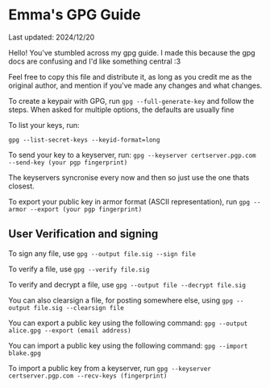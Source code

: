 # Emma's GPG Guide

Last updated: 2024/12/20

Hello! You've stumbled across my gpg guide. I made this because the gpg docs are confusing and I'd like something central :3

Feel free to copy this file and distribute it, as long as you credit me as the original author, and mention if you've made any changes and what changes.

To create a keypair with GPG, run
`gpg --full-generate-key` and follow the steps. When asked for multiple options, the defaults are usually fine

To list your keys, run:

`gpg --list-secret-keys --keyid-format=long`

To send your key to a keyserver, run:
`gpg --keyserver certserver.pgp.com --send-key (your pgp fingerprint)`

The keyservers syncronise every now and then so just use the one thats closest.

To export your public key in armor format (ASCII representation), run
`gpg --armor --export (your pgp fingerprint)`


## User Verification and signing
To sign any file, use
`gpg --output file.sig --sign file`

To verify a file, use
`gpg --verify file.sig`

To verify and decrypt a file, use
`gpg --output file --decrypt file.sig`

You can also clearsign a file, for posting somewhere else, using
`gpg --output file.sig --clearsign file`

You can export a public key using the following command:
`gpg --output alice.gpg --export (email address)`

You can import a public key using the following command:
`gpg --import blake.gpg`

To import a public key from a keyserver, run
`gpg --keyserver certserver.pgp.com --recv-keys (fingerprint)`